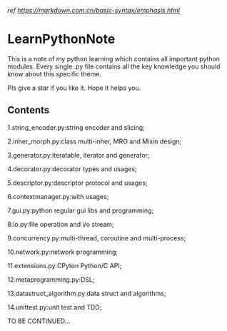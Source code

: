 *ref https://markdown.com.cn/basic-syntax/emphasis.html*
# LearnPythonNote
This is a note of my python learning which contains all important python modules.
Every single .py file contains all the key knowledge you should know about this specific theme.

Pls give a star if you like it. Hope it helps you.

## Contents

1.string_encoder.py:string encoder and slicing;

2.inher_morph.py:class multi-inher, MRO and Mixin design;

3.generator.py:iteratable, iterator and generator;

4.decorator.py:decorator types and usages;

5.descriptor.py:descriptor protocol and usages;

6.contextmanager.py:with usages;

7.gui.py:python regular gui libs and programming;

8.io.py:file operation and i/o stream;

9.concurrency.py:multi-thread, coroutine and multi-process;

10.network.py:network programming;

11.extensions.py:CPyton Python/C API;

12.metaprogramming.py:DSL;

13.datastruct_algorithm.py:data struct and algorithms;

14.unittest.py:unit test and TDD;

TO BE CONTINUED...

